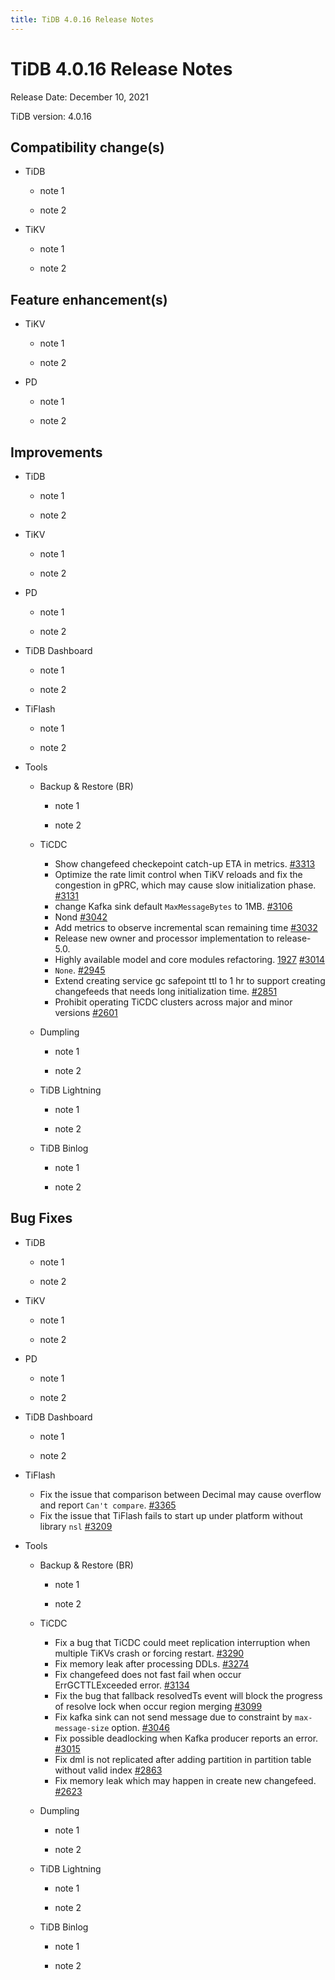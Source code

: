 ```yaml
---
title: TiDB 4.0.16 Release Notes
---
```


# TiDB 4.0.16 Release Notes

Release Date: December 10, 2021

TiDB version: 4.0.16

## Compatibility change(s)

+ TiDB

    + note 1

    + note 2

+ TiKV

    + note 1

    + note 2

## Feature enhancement(s)

+ TiKV

    + note 1

    + note 2

+ PD

    + note 1

    + note 2

## Improvements

+ TiDB

    + note 1

    + note 2

+ TiKV

    + note 1

    + note 2

+ PD

    + note 1

    + note 2

+ TiDB Dashboard

    + note 1

    + note 2

+ TiFlash

    + note 1

    + note 2

+ Tools

    + Backup & Restore (BR)

        + note 1

        + note 2

    + TiCDC

        + Show changefeed checkepoint catch-up ETA in metrics. [#3313](https://github.com/pingcap/ticdc/pull/3313)
        + Optimize the rate limit control when TiKV reloads and fix the congestion in gPRC, which may cause slow initialization phase. [#3131](https://github.com/pingcap/ticdc/pull/3131)
        + change Kafka sink default `MaxMessageBytes` to 1MB. [#3106](https://github.com/pingcap/ticdc/pull/3106)
        + Nond [#3042](https://github.com/pingcap/ticdc/pull/3042)
        + Add metrics to observe incremental scan remaining time [#3032](https://github.com/pingcap/ticdc/pull/3032)
        + Release new owner and processor implementation to release-5.0.
        + Highly available model and core modules refactoring. [1927](https://github.com/pingcap/ticdc/pull/1927) [#3014](https://github.com/pingcap/ticdc/pull/3014)
        + `None`. [#2945](https://github.com/pingcap/ticdc/pull/2945)
        + Extend creating service gc safepoint ttl to 1 hr to support creating changefeeds that needs long initialization time. [#2851](https://github.com/pingcap/ticdc/pull/2851)
        + Prohibit operating TiCDC clusters across major and minor versions [#2601](https://github.com/pingcap/ticdc/pull/2601)

   + Dumpling

        + note 1

        + note 2

    + TiDB Lightning

        + note 1

        + note 2

    + TiDB Binlog

        + note 1

        + note 2

## Bug Fixes

+ TiDB

    + note 1

    + note 2

+ TiKV

    + note 1

    + note 2

+ PD

    + note 1

    + note 2

+ TiDB Dashboard

    + note 1

    + note 2

+ TiFlash

    + Fix the issue that comparison between Decimal may cause overflow and report `Can't compare`. [#3365](https://github.com/pingcap/tics/pull/3365)
    + Fix the issue that TiFlash fails to start up under platform without library `nsl` [#3209](https://github.com/pingcap/tics/pull/3209)

+ Tools

    + Backup & Restore (BR)

        + note 1

        + note 2

    + TiCDC

        + Fix a bug that TiCDC could meet replication interruption when multiple TiKVs crash or forcing restart. [#3290](https://github.com/pingcap/ticdc/pull/3290)
        + Fix memory leak after processing DDLs. [#3274](https://github.com/pingcap/ticdc/pull/3274)
        + Fix changefeed does not fast fail when occur ErrGCTTLExceeded error. [#3134](https://github.com/pingcap/ticdc/pull/3134)
        + Fix the bug that fallback resolvedTs event  will block the progress of resolve lock when occur region merging [#3099](https://github.com/pingcap/ticdc/pull/3099)
        + Fix kafka sink can not send message due to constraint by `max-message-size` option. [#3046](https://github.com/pingcap/ticdc/pull/3046)
        + Fix possible deadlocking when Kafka producer reports an error. [#3015](https://github.com/pingcap/ticdc/pull/3015)
        + Fix dml is not replicated after adding partition in partition table without valid index [#2863](https://github.com/pingcap/ticdc/pull/2863)
        + Fix memory leak which may happen in create new changefeed. [#2623](https://github.com/pingcap/ticdc/pull/2623)

    + Dumpling

        + note 1

        + note 2

    + TiDB Lightning

        + note 1

        + note 2

    + TiDB Binlog

        + note 1

        + note 2